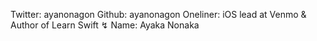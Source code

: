 Twitter: ayanonagon
Github: ayanonagon
Oneliner: iOS lead at Venmo & Author of Learn Swift ↯
Name: Ayaka Nonaka